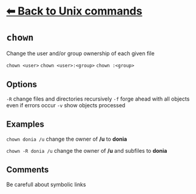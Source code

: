 # [⬅ Back	to Unix commands](Unix.md)
# `chown`
Change the user and/or group ownership of each given file

`chown <user>`
`chown <user>:<group>`
`chown :<group>`

## Options
`-R` change files and directories recursively
`-f` forge ahead with all objects even if errors occur
`-v` show objects processed

## Examples
`chown donia /u` change the owner of __/u__ to __donia__

`chown -R donia /u` change the owner of __/u__ and subfiles to __donia__


## Comments
Be carefull about symbolic links
